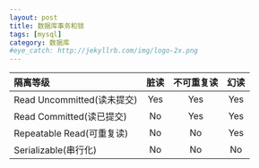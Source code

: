 ```yaml
---
layout: post
title: 数据库事务和锁
tags: [mysql]
category: 数据库
#eye_catch: http://jekyllrb.com/img/logo-2x.png
---
```


| 隔离等级 | 脏读 | 不可重复读 | 幻读 |
| :--- | :----: | :----:| :----:|
| Read Uncommitted(读未提交) | Yes | Yes | Yes |
| Read Committed(读已提交) | No | Yes | Yes |
| Repeatable Read(可重复读) | No | No | Yes |
| Serializable(串行化) | No | No | No |